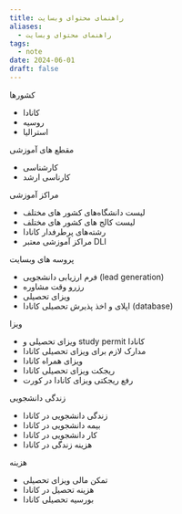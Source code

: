 ```yaml
---
title: راهنمای محتوای وبسایت
aliases:
  - راهنمای محتوای وبسایت
tags:
  - note
date: 2024-06-01
draft: false
---
```



کشورها
- کانادا
- روسیه
- استرالیا

مقطع های آموزشی
- کارشناسی
- کارناسی ارشد

مراکز آموزشی
- لیست دانشگاه‌های کشور های مختلف
- لیست کالج های کشور های مختلف
- رشته‌های پرطرفدار کانادا
- مراکز آموزشی معتبر DLI 

پروسه های وبسایت
- فرم ارزیابی دانشجویی (lead generation)
- رزرو وقت مشاوره
- ویزای تحصیلی
- اپلای و اخذ پذیرش تحصیلی کانادا (database)

ویزا
- ویزای تحصیلی و study permit کانادا 
- مدارک لازم برای ویزای تحصیلی کانادا 
- ویزای همراه کانادا
- ریجکت ویزای تحصیلی کانادا
- رفع ریجکتی ویزای کانادا در کورت


زندگی دانشجویی
- زندگی دانشجویی در کانادا
- بیمه دانشجویی در کانادا
- کار دانشجویی در کانادا
- هزینه زندگی در کانادا


هزینه
- تمکن مالی ویزای تحصیلی
- هزینه تحصیل در کانادا 
- بورسیه تحصیلی کانادا


